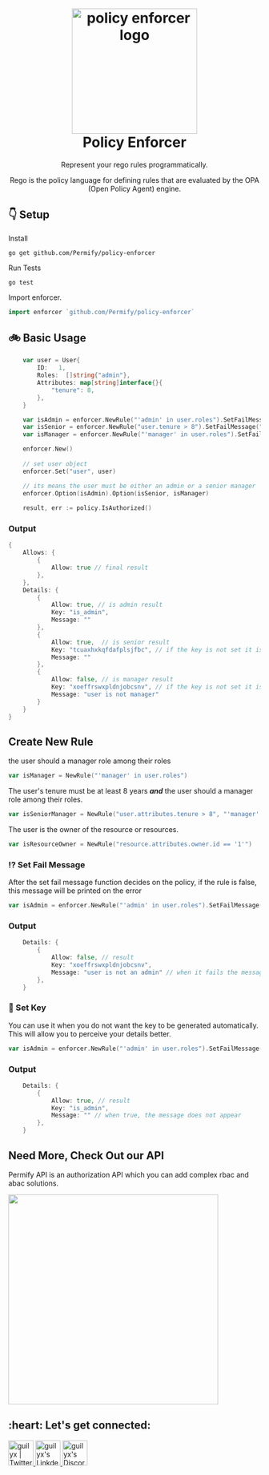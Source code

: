 
<h1 align="center">
  <img alt="policy enforcer logo" src="https://user-images.githubusercontent.com/39353278/165170342-d1d61da0-f464-48c5-a3df-6a9bf1d14aa2.png" width="250px"/><br/>
  Policy Enforcer
</h1>

<p align="center">Represent your rego rules programmatically.</p>

<p align="center">Rego is the policy language for defining rules that are evaluated by the OPA (Open Policy Agent) engine.</p>


## 👇 Setup

Install

```shell
go get github.com/Permify/policy-enforcer
```

Run Tests

```shell
go test
```

Import enforcer.

```go
import enforcer `github.com/Permify/policy-enforcer`
```

## 🚲 Basic Usage

```go
    var user = User{
        ID:   1,
        Roles:  []string{"admin"},
        Attributes: map[string]interface{}{
            "tenure": 8,
        },
    }

    var isAdmin = enforcer.NewRule("'admin' in user.roles").SetFailMessage("user is not an admin").SetKey("is admin")
    var isSenior = enforcer.NewRule("user.tenure > 8").SetFailMessage("user is not senior")
    var isManager = enforcer.NewRule("'manager' in user.roles").SetFailMessage("user is not manager")

    enforcer.New()
    
    // set user object
    enforcer.Set("user", user)

    // its means the user must be either an admin or a senior manager
    enforcer.Option(isAdmin).Option(isSenior, isManager)
   
    result, err := policy.IsAuthorized()
```

### Output
```go
{
    Allows: {
        {
            Allow: true // final result
        }, 	
    },
    Details: {
        {
            Allow: true, // is admin result
            Key: "is_admin", 
            Message: ""
        },
        {
            Allow: true,  // is senior result
            Key: "tcuaxhxkqfdafplsjfbc", // if the key is not set it is created automatically
            Message: ""
        },
        {
            Allow: false, // is manager result
            Key: "xoeffrswxpldnjobcsnv", // if the key is not set it is created automatically
            Message: "user is not manager"
        }
    }
}
```

## Create New Rule

the user should a manager role among their roles
```go
var isManager = NewRule("'manager' in user.roles")
```

The user's tenure must be at least 8 years ***and*** the user should a manager role among their roles.
```go
var isSeniorManager = NewRule("user.attributes.tenure > 8", "'manager' in user.roles")
```

The user is the owner of the resource or resources.
```go
var isResourceOwner = NewRule("resource.attributes.owner.id == '1'")
```

### ⁉️ Set Fail Message

After the set fail message function decides on the policy, if the rule is false, this message will be printed on the error

```go
var isAdmin = enforcer.NewRule("'admin' in user.roles").SetFailMessage("user is not an admin")
```

### Output

```go
    Details: {
        {
            Allow: false, // result
            Key: "xoeffrswxpldnjobcsnv",
            Message: "user is not an admin" // when it fails the message will appear here
        },
    }
```

### 🚀 Set Key

You can use it when you do not want the key to be generated automatically. This will allow you to perceive your details better.

```go
var isAdmin = enforcer.NewRule("'admin' in user.roles").SetFailMessage("user is not an admin").SetKey("is admin")
```

### Output

```go
    Details: {
        {
            Allow: true, // result
            Key: "is_admin",
            Message: "" // when true, the message does not appear
        },
    }
```













## Need More, Check Out our API

Permify API is an authorization API which you can add complex rbac and abac solutions.

[<img src="https://user-images.githubusercontent.com/39353278/157747851-ea8462be-60a4-498e-872a-e44cf42411b0.png" width="419px" />](https://www.permify.co/get-started)


<h2 align="left">:heart: Let's get connected:</h2>

<p align="left">
<a href="https://twitter.com/GetPermify">
  <img alt="guilyx | Twitter" width="50px" src="https://user-images.githubusercontent.com/43545812/144034996-602b144a-16e1-41cc-99e7-c6040b20dcaf.png"/>
</a>
<a href="https://www.linkedin.com/company/permifyco">
  <img alt="guilyx's LinkdeIN" width="50px" src="https://user-images.githubusercontent.com/43545812/144035037-0f415fc7-9f96-4517-a370-ccc6e78a714b.png" />
</a>
<a href="https://discord.gg/MJbUjwskdH">
  <img alt="guilyx's Discord" width="50px" src="https://www.apkmirror.com/wp-content/uploads/2021/06/09/60dbb1f8b30bb.png" />
</a>
</p>